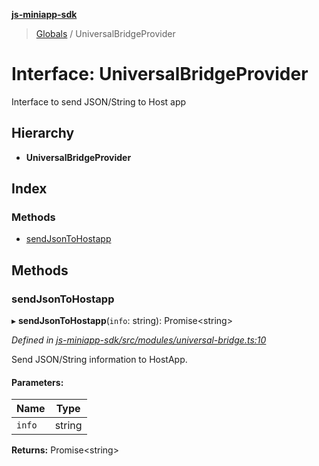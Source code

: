 **[js-miniapp-sdk](../README.md)**

> [Globals](../README.md) / UniversalBridgeProvider

# Interface: UniversalBridgeProvider

Interface to send JSON/String to Host app

## Hierarchy

* **UniversalBridgeProvider**

## Index

### Methods

* [sendJsonToHostapp](universalbridgeprovider.md#sendjsontohostapp)

## Methods

### sendJsonToHostapp

▸ **sendJsonToHostapp**(`info`: string): Promise\<string>

*Defined in [js-miniapp-sdk/src/modules/universal-bridge.ts:10](https://github.com/rakutentech/js-miniapp/blob/d3d09f7/js-miniapp-sdk/src/modules/universal-bridge.ts#L10)*

Send JSON/String information to HostApp.

#### Parameters:

Name | Type |
------ | ------ |
`info` | string |

**Returns:** Promise\<string>
